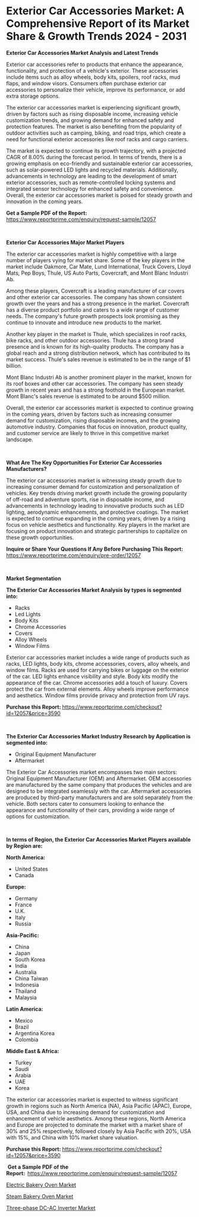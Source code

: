 <p><h1>Exterior Car Accessories Market: A Comprehensive Report of its Market Share & Growth Trends 2024 - 2031</h1></p><p><strong>Exterior Car Accessories Market Analysis and Latest Trends</strong></p>
<p><p>Exterior car accessories refer to products that enhance the appearance, functionality, and protection of a vehicle's exterior. These accessories include items such as alloy wheels, body kits, spoilers, roof racks, mud flaps, and window visors. Consumers often purchase exterior car accessories to personalize their vehicle, improve its performance, or add extra storage options.</p><p>The exterior car accessories market is experiencing significant growth, driven by factors such as rising disposable income, increasing vehicle customization trends, and growing demand for enhanced safety and protection features. The market is also benefiting from the popularity of outdoor activities such as camping, biking, and road trips, which create a need for functional exterior accessories like roof racks and cargo carriers.</p><p>The market is expected to continue its growth trajectory, with a projected CAGR of 8.00% during the forecast period. In terms of trends, there is a growing emphasis on eco-friendly and sustainable exterior car accessories, such as solar-powered LED lights and recycled materials. Additionally, advancements in technology are leading to the development of smart exterior accessories, such as remote-controlled locking systems and integrated sensor technology for enhanced safety and convenience. Overall, the exterior car accessories market is poised for steady growth and innovation in the coming years.</p></p>
<p><strong>Get a Sample PDF of the Report:&nbsp;</strong> <a href="https://www.reportprime.com/enquiry/request-sample/12057">https://www.reportprime.com/enquiry/request-sample/12057</a></p>
<p>&nbsp;</p>
<p><strong>Exterior Car Accessories Major Market Players</strong></p>
<p><p>The exterior car accessories market is highly competitive with a large number of players vying for market share. Some of the key players in the market include Oakmore, Car Mate, Lund International, Truck Covers, Lloyd Mats, Pep Boys, Thule, US Auto Parts, Covercraft, and Mont Blanc Industri Ab.</p><p>Among these players, Covercraft is a leading manufacturer of car covers and other exterior car accessories. The company has shown consistent growth over the years and has a strong presence in the market. Covercraft has a diverse product portfolio and caters to a wide range of customer needs. The company's future growth prospects look promising as they continue to innovate and introduce new products to the market.</p><p>Another key player in the market is Thule, which specializes in roof racks, bike racks, and other outdoor accessories. Thule has a strong brand presence and is known for its high-quality products. The company has a global reach and a strong distribution network, which has contributed to its market success. Thule's sales revenue is estimated to be in the range of $1 billion.</p><p>Mont Blanc Industri Ab is another prominent player in the market, known for its roof boxes and other car accessories. The company has seen steady growth in recent years and has a strong foothold in the European market. Mont Blanc's sales revenue is estimated to be around $500 million.</p><p>Overall, the exterior car accessories market is expected to continue growing in the coming years, driven by factors such as increasing consumer demand for customization, rising disposable incomes, and the growing automotive industry. Companies that focus on innovation, product quality, and customer service are likely to thrive in this competitive market landscape.</p></p>
<p>&nbsp;</p>
<p><strong>What Are The Key Opportunities For Exterior Car Accessories Manufacturers?</strong></p>
<p><p>The exterior car accessories market is witnessing steady growth due to increasing consumer demand for customization and personalization of vehicles. Key trends driving market growth include the growing popularity of off-road and adventure sports, rise in disposable income, and advancements in technology leading to innovative products such as LED lighting, aerodynamic enhancements, and protective coatings. The market is expected to continue expanding in the coming years, driven by a rising focus on vehicle aesthetics and functionality. Key players in the market are focusing on product innovation and strategic partnerships to capitalize on these growth opportunities.</p></p>
<p><strong>Inquire or Share Your Questions If Any Before Purchasing This Report:</strong> <a href="https://www.reportprime.com/enquiry/pre-order/12057">https://www.reportprime.com/enquiry/pre-order/12057</a></p>
<p>&nbsp;</p>
<p><strong>Market Segmentation</strong></p>
<p><strong>The Exterior Car Accessories Market Analysis by types is segmented into:</strong></p>
<p><ul><li>Racks</li><li>Led Lights</li><li>Body Kits</li><li>Chrome Accessories</li><li>Covers</li><li>Alloy Wheels</li><li>Window Films</li></ul></p>
<p><p>Exterior car accessories market includes a wide range of products such as racks, LED lights, body kits, chrome accessories, covers, alloy wheels, and window films. Racks are used for carrying bikes or luggage on the exterior of the car. LED lights enhance visibility and style. Body kits modify the appearance of the car. Chrome accessories add a touch of luxury. Covers protect the car from external elements. Alloy wheels improve performance and aesthetics. Window films provide privacy and protection from UV rays.</p></p>
<p><strong>Purchase this Report:&nbsp;</strong><a href="https://www.reportprime.com/checkout?id=12057&price=3590">https://www.reportprime.com/checkout?id=12057&price=3590</a></p>
<p>&nbsp;</p>
<p><strong>The Exterior Car Accessories Market Industry Research by Application is segmented into:</strong></p>
<p><ul><li>Original Equipment Manufacturer</li><li>Aftermarket</li></ul></p>
<p><p>The Exterior Car Accessories market encompasses two main sectors: Original Equipment Manufacturer (OEM) and Aftermarket. OEM accessories are manufactured by the same company that produces the vehicles and are designed to be integrated seamlessly with the car. Aftermarket accessories are produced by third-party manufacturers and are sold separately from the vehicle. Both sectors cater to consumers looking to enhance the appearance and functionality of their cars, providing a wide range of options for customization.</p></p>
<p>&nbsp;</p>
<p><strong>In terms of Region, the Exterior Car Accessories Market Players available by Region are:</strong></p>
<p>
    <p> <strong> North America: </strong>
        <ul>
            <li>United States</li>
            <li>Canada</li>
        </ul>
        </p> 
    <p> <strong> Europe: </strong>
        <ul>
            <li>Germany</li>
            <li>France</li>
            <li>U.K.</li>
            <li>Italy</li>
            <li>Russia</li>
        </ul>
        </p> 
    <p> <strong> Asia-Pacific: </strong>
        <ul>
            <li>China</li>
            <li>Japan</li>
            <li>South Korea</li>
            <li>India</li>
            <li>Australia</li>
            <li>China Taiwan</li>
            <li>Indonesia</li>
            <li>Thailand</li>
            <li>Malaysia</li>
        </ul>
        </p> 
    <p> <strong> Latin America: </strong>
        <ul>
            <li>Mexico</li>
            <li>Brazil</li>
            <li>Argentina Korea</li>
            <li>Colombia</li>
        </ul>
        </p> 
    <p> <strong> Middle East & Africa: </strong>
        <ul>
            <li>Turkey</li>
            <li>Saudi</li>
            <li>Arabia</li>
            <li>UAE</li>
            <li>Korea</li>
        </ul>
    </p>
    </p>
<p><p>The exterior car accessories market is expected to witness significant growth in regions such as North America (NA), Asia Pacific (APAC), Europe, USA, and China due to increasing demand for customization and enhancement of vehicle aesthetics. Among these regions, North America and Europe are projected to dominate the market with a market share of 30% and 25% respectively, followed closely by Asia Pacific with 20%, USA with 15%, and China with 10% market share valuation.</p></p>
<p><strong>Purchase this Report: </strong><a href="https://www.reportprime.com/checkout?id=12057&price=3590">https://www.reportprime.com/checkout?id=12057&price=3590</a></p>
<p>&nbsp;<strong>Get a Sample PDF of the Report:&nbsp;&nbsp;</strong><a href="https://www.reportprime.com/enquiry/request-sample/12057">https://www.reportprime.com/enquiry/request-sample/12057</a></p>
<p><strong></strong></p>
<p><p><a href="https://view.publitas.com/reportprime-1/electric-bakery-oven-market-offers-provide-insightful-data-for-the-time-period-from-2023-to-2030-and-also-provide-analysis-based-on-application-type-and-region/">Electric Bakery Oven Market</a></p><p><a href="https://view.publitas.com/reportprime-1/steam-bakery-oven-market-size-global-industry-overview-market-segmentation-and-forecast-2023-to-2030/">Steam Bakery Oven Market</a></p><p><a href="https://view.publitas.com/reportprime-1/three-phase-dc-ac-inverter-market-with-the-goal-of-estimating-the-market-size-and-future-growth-potential-of-various-market-segments-based-on-component-applications-end-user-and-region/">Three-phase DC-AC Inverter Market</a></p></p>